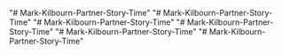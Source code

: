 "# Mark-Kilbourn-Partner-Story-Time" 
"# Mark-Kilbourn-Partner-Story-Time" 
"# Mark-Kilbourn-Partner-Story-Time" 
"# Mark-Kilbourn-Partner-Story-Time" 
"# Mark-Kilbourn-Partner-Story-Time" 
"# Mark-Kilbourn-Partner-Story-Time" 
